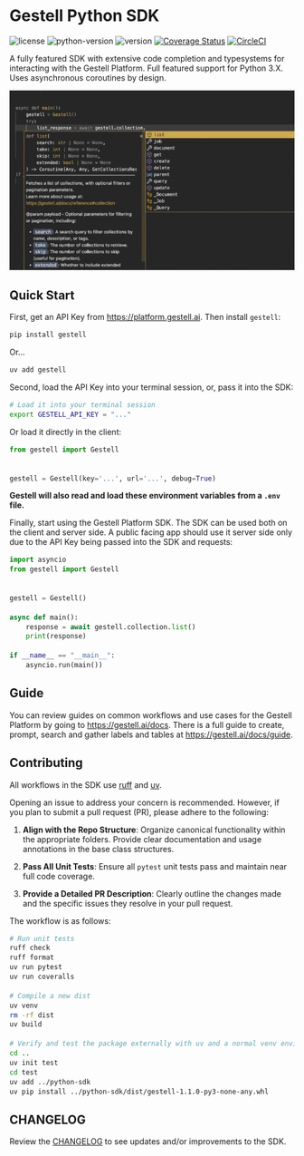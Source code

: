 # Gestell Python SDK

![license](https://img.shields.io/badge/license-MIT-blue)
![python-version](https://img.shields.io/badge/python-3-blue)
![version](https://img.shields.io/badge/version-1.2.1-blue)
[![Coverage Status](https://coveralls.io/repos/github/Gestell-AI/python-sdk/badge.svg?branch=master)](https://coveralls.io/github/Gestell-AI/python-sdk?branch=master)
[![CircleCI](https://dl.circleci.com/status-badge/img/circleci/7sUmZuDYQ6cd8WbCiCCnfR/4vJwvhbzy5DseAhXZ59L2t/tree/master.svg?style=svg)](https://dl.circleci.com/status-badge/redirect/circleci/7sUmZuDYQ6cd8WbCiCCnfR/4vJwvhbzy5DseAhXZ59L2t/tree/master)

A fully featured SDK with extensive code completion and typesystems for interacting with the Gestell Platform. Full featured support for Python 3.X. Uses asynchronous coroutines by design.

![Project Preview](https://github.com/Gestell-AI/python-sdk/blob/master/preview.gif?raw=true)

## Quick Start

First, get an API Key from <https://platform.gestell.ai>. Then install `gestell`:

```bash
pip install gestell
```

Or...

```bash
uv add gestell
```

Second, load the API Key into your terminal session, or, pass it into the SDK:

```bash
# Load it into your terminal session
export GESTELL_API_KEY = "..."
```

Or load it directly in the client:

```python
from gestell import Gestell


gestell = Gestell(key='...', url='...', debug=True)
```

**Gestell will also read and load these environment variables from a `.env` file.**

Finally, start using the Gestell Platform SDK. The SDK can be used both on the client and server side. A public facing app should use it server side only due to the API Key being passed into the SDK and requests:

```python
import asyncio
from gestell import Gestell


gestell = Gestell()

async def main():
    response = await gestell.collection.list()
    print(response)

if __name__ == "__main__":
    asyncio.run(main())
```

## Guide

You can review guides on common workflows and use cases for the Gestell Platform by going to <https://gestell.ai/docs>. There is a full guide to create, prompt, search and gather labels and tables at <https://gestell.ai/docs/guide>.

## Contributing

All workflows in the SDK use [ruff](https://github.com/astral-sh/ruff) and [uv](https://github.com/astral-sh/uv).

Opening an issue to address your concern is recommended. However, if you plan to submit a pull request (PR), please adhere to the following:

 1. **Align with the Repo Structure**: Organize canonical functionality within the appropriate folders. Provide clear documentation and usage annotations in the base class structures.

 2. **Pass All Unit Tests**: Ensure all `pytest` unit tests pass and maintain near full code coverage.

 3. **Provide a Detailed PR Description**: Clearly outline the changes made and the specific issues they resolve in your pull request.

The workflow is as follows:

```bash
# Run unit tests
ruff check
ruff format
uv run pytest
uv run coveralls

# Compile a new dist
uv venv
rm -rf dist
uv build

# Verify and test the package externally with uv and a normal venv environment
cd ..
uv init test
cd test
uv add ../python-sdk
uv pip install ../python-sdk/dist/gestell-1.1.0-py3-none-any.whl
```

## CHANGELOG

Review the [CHANGELOG](./CHANGELOG.md) to see updates and/or improvements to the SDK.

